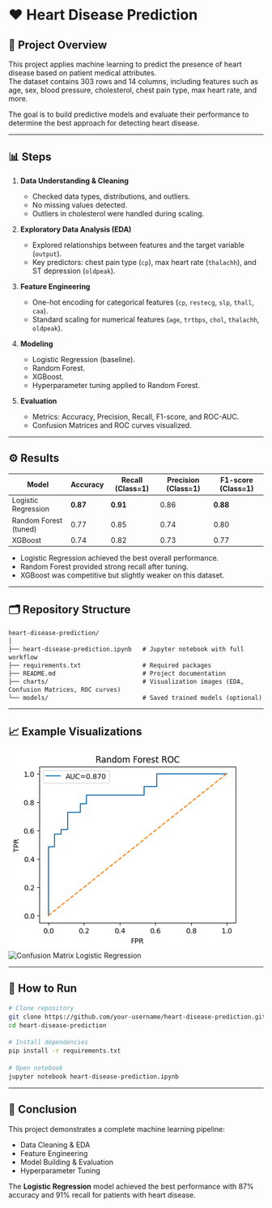 # ❤️ Heart Disease Prediction

## 📌 Project Overview
This project applies machine learning to predict the presence of heart disease based on patient medical attributes.  
The dataset contains 303 rows and 14 columns, including features such as age, sex, blood pressure, cholesterol, chest pain type, max heart rate, and more.  

The goal is to build predictive models and evaluate their performance to determine the best approach for detecting heart disease.

---

## 📊 Steps
1. **Data Understanding & Cleaning**
   - Checked data types, distributions, and outliers.
   - No missing values detected.
   - Outliers in cholesterol were handled during scaling.

2. **Exploratory Data Analysis (EDA)**
   - Explored relationships between features and the target variable (`output`).
   - Key predictors: chest pain type (`cp`), max heart rate (`thalachh`), and ST depression (`oldpeak`).

3. **Feature Engineering**
   - One-hot encoding for categorical features (`cp`, `restecg`, `slp`, `thall`, `caa`).
   - Standard scaling for numerical features (`age`, `trtbps`, `chol`, `thalachh`, `oldpeak`).

4. **Modeling**
   - Logistic Regression (baseline).
   - Random Forest.
   - XGBoost.
   - Hyperparameter tuning applied to Random Forest.

5. **Evaluation**
   - Metrics: Accuracy, Precision, Recall, F1-score, and ROC-AUC.
   - Confusion Matrices and ROC curves visualized.

---

## ⚙️ Results
| Model                | Accuracy | Recall (Class=1) | Precision (Class=1) | F1-score (Class=1) |
|-----------------------|----------|------------------|----------------------|--------------------|
| Logistic Regression   | **0.87** | **0.91**         | 0.86                 | **0.88**           |
| Random Forest (tuned) | 0.77     | 0.85             | 0.74                 | 0.80               |
| XGBoost               | 0.74     | 0.82             | 0.73                 | 0.77               |

- Logistic Regression achieved the best overall performance.  
- Random Forest provided strong recall after tuning.  
- XGBoost was competitive but slightly weaker on this dataset.

---

## 🗂️ Repository Structure
```
heart-disease-prediction/
│
├── heart-disease-prediction.ipynb   # Jupyter notebook with full workflow
├── requirements.txt                 # Required packages
├── README.md                        # Project documentation
├── charts/                          # Visualization images (EDA, Confusion Matrices, ROC curves)
└── models/                          # Saved trained models (optional)
```

---

## 📈 Example Visualizations
![ROC Curve Random Forest](charts/roc_rf.png)  
![Confusion Matrix Logistic Regression](charts/log_confusion.png)

---

## 🚀 How to Run
```bash
# Clone repository
git clone https://github.com/your-username/heart-disease-prediction.git
cd heart-disease-prediction

# Install dependencies
pip install -r requirements.txt

# Open notebook
jupyter notebook heart-disease-prediction.ipynb
```

---

## 📌 Conclusion
This project demonstrates a complete machine learning pipeline:
- Data Cleaning & EDA  
- Feature Engineering  
- Model Building & Evaluation  
- Hyperparameter Tuning  

The **Logistic Regression** model achieved the best performance with 87% accuracy and 91% recall for patients with heart disease.
